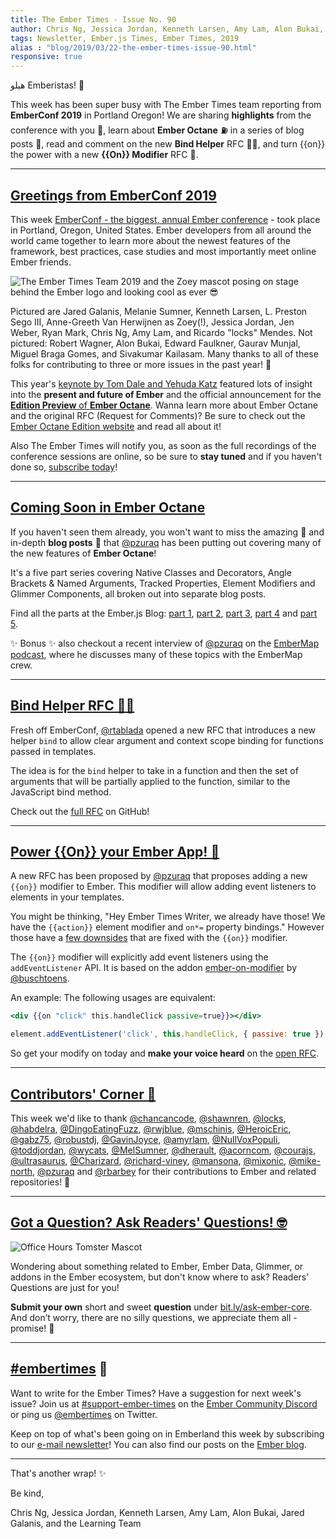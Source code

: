```yaml
---
title: The Ember Times - Issue No. 90
author: Chris Ng, Jessica Jordan, Kenneth Larsen, Amy Lam, Alon Bukai, Jared Galanis
tags: Newsletter, Ember.js Times, Ember Times, 2019
alias : "blog/2019/03/22-the-ember-times-issue-90.html"
responsive: true
---
```


هيلو Emberistas! 🐹

This week has been super busy with The Ember Times team reporting from **EmberConf 2019** in Portland Oregon! We are sharing **highlights** from the conference with you 🐹, learn about **Ember Octane** ⛽️ in a series of blog posts 📖, read and comment on the new **Bind Helper** RFC 💖💪, and turn {{on}} the power with a new **{{On}} Modifier** RFC 🔌.

---

## [Greetings from EmberConf 2019](https://emberconf.com)

This week [EmberConf - the biggest, annual Ember conference](https://emberconf.com) - took place in Portland, Oregon, United States. Ember developers from all around the world came together to learn more about the newest features of the framework, best practices, case studies and most importantly meet online Ember friends.

<img src="/images/blog/emberjstimes/embertimes-team-2019.jpg" class="centered" alt="The Ember Times Team 2019 and the Zoey mascot posing on stage behind the Ember logo and looking cool as ever 😎"/>

Pictured are Jared Galanis, Melanie Sumner, Kenneth Larsen, L. Preston Sego III, Anne-Greeth Van Herwijnen as Zoey(!), Jessica Jordan, Jen Weber, Ryan Mark, Chris Ng, Amy Lam, and Ricardo "locks" Mendes. Not pictured: Robert Wagner, Alon Bukai, Edward Faulkner, Gaurav Munjal, Miguel Braga Gomes, and Sivakumar Kailasam. Many thanks to all of these folks for contributing to three or more issues in the past year! 💛

This year's [keynote by Tom Dale and Yehuda Katz](https://youtu.be/O3RKLHvpUAI?t=369) featured lots of insight into the **present and future of Ember** and the official announcement for the [**Edition Preview** of **Ember Octane**](https://octane-guides-preview.emberjs.com/release/getting-started/quick-start/). Wanna learn more about Ember Octane and the original RFC (Request for Comments)? Be sure to check out the [Ember Octane Edition website](https://emberjs.com/editions/octane/) and read all about it!

Also The Ember Times will notify you, as soon as the full recordings of the conference sessions are online, so be sure to **stay tuned** and if you haven't done so, [subscribe today](https://the-emberjs-times.ongoodbits.com/)!

---

## [Coming Soon in Ember Octane](https://blog.emberjs.com/2019/02/11/coming-soon-in-ember-octane-part-1.html)
If you haven't seen them already, you won't want to miss the amazing 🎉 and in-depth **blog posts** 📖 that [@pzuraq](https://github.com/pzuraq) has been putting out covering many of the new features of **Ember Octane**!

It's a five part series covering Native Classes and Decorators, Angle Brackets & Named Arguments, Tracked Properties, Element Modifiers and Glimmer Components, all broken out into separate blog posts.

Find all the parts at the Ember.js Blog: [part 1](https://blog.emberjs.com/2019/02/11/coming-soon-in-ember-octane-part-1.html), [part 2](https://blog.emberjs.com/2019/02/19/coming-soon-in-ember-octane-part-2.html), [part 3](https://blog.emberjs.com/2019/02/26/coming-soon-in-ember-octane-part-3.html), [part 4](https://blog.emberjs.com/2019/03/06/coming-soon-in-ember-octane-part-4.html) and [part 5](https://blog.emberjs.com/2019/03/14/coming-soon-in-ember-octane-part-5.html).

✨ Bonus ✨ also checkout a recent interview of [@pzuraq](https://github.com/pzuraq) on the [EmberMap podcast](https://embermap.com/podcast/chris-garrett-on-ember-octane), where he discusses many of these topics with the EmberMap crew.

---

## [Bind Helper RFC 💖💪](https://github.com/emberjs/rfcs/pull/470)

Fresh off EmberConf, [@rtablada](https://github.com/rtablada) opened a new RFC that introduces a new helper `bind` to allow clear argument and context scope binding for functions passed in templates.

The idea is for the `bind` helper to take in a function and then the set of arguments that will be partially applied to the function, similar to the JavaScript bind method.

Check out the [full RFC](https://github.com/emberjs/rfcs/pull/470) on GitHub!

---

## [Power {{On}} your Ember App! 🔌](https://github.com/emberjs/rfcs/pull/471)

A new RFC has been proposed by [@pzuraq](https://github.com/pzuraq) that proposes adding a new `{{on}}` modifier to Ember. This modifier will allow adding event listeners to elements in your templates.

You might be thinking, "Hey Ember Times Writer, we already have those! We have the `{{action}}` element modifier and `on*=` property bindings." However those have a [few downsides](https://github.com/emberjs/rfcs/blob/27ee4012b0bbf63d4d304e6942b91ce37107bd91/text/0000-on-modifier.md#motivation) that are fixed with the `{{on}}` modifier.

The `{{on}}` modifier will explicitly add event listeners using the `addEventListener` API. It is based on the addon [ember-on-modifier](https://github.com/buschtoens/ember-on-modifier) by [@buschtoens](https://github.com/buschtoens).

An example: The following usages are equivalent:

```handlebars
<div {{on "click" this.handleClick passive=true}}></div>
```
```js
element.addEventListener('click', this.handleClick, { passive: true });
```

So get your modify on today and **make your voice heard** on the [open RFC](https://github.com/emberjs/rfcs/pull/471).

---


## [Contributors' Corner 👏](https://guides.emberjs.com/release/contributing/repositories/)

<p>This week we'd like to thank <a href="https://github.com/chancancode" target="gh-user">@chancancode</a>, <a href="https://github.com/shawnren" target="gh-user">@shawnren</a>, <a href="https://github.com/locks" target="gh-user">@locks</a>, <a href="https://github.com/habdelra" target="gh-user">@habdelra</a>, <a href="https://github.com/DingoEatingFuzz" target="gh-user">@DingoEatingFuzz</a>, <a href="https://github.com/rwjblue" target="gh-user">@rwjblue</a>, <a href="https://github.com/mschinis" target="gh-user">@mschinis</a>, <a href="https://github.com/HeroicEric" target="gh-user">@HeroicEric</a>, <a href="https://github.com/gabz75" target="gh-user">@gabz75</a>, <a href="https://github.com/robustdj" target="gh-user">@robustdj</a>, <a href="https://github.com/GavinJoyce" target="gh-user">@GavinJoyce</a>, <a href="https://github.com/amyrlam" target="gh-user">@amyrlam</a>, <a href="https://github.com/NullVoxPopuli" target="gh-user">@NullVoxPopuli</a>, <a href="https://github.com/toddjordan" target="gh-user">@toddjordan</a>, <a href="https://github.com/wycats" target="gh-user">@wycats</a>, <a href="https://github.com/MelSumner" target="gh-user">@MelSumner</a>, <a href="https://github.com/dherault" target="gh-user">@dherault</a>, <a href="https://github.com/acorncom" target="gh-user">@acorncom</a>, <a href="https://github.com/courajs" target="gh-user">@courajs</a>, <a href="https://github.com/ultrasaurus" target="gh-user">@ultrasaurus</a>, <a href="https://github.com/Charizard" target="gh-user">@Charizard</a>, <a href="https://github.com/richard-viney" target="gh-user">@richard-viney</a>, <a href="https://github.com/mansona" target="gh-user">@mansona</a>, <a href="https://github.com/mixonic" target="gh-user">@mixonic</a>, <a href="https://github.com/mike-north" target="gh-user">@mike-north</a>, <a href="https://github.com/pzuraq" target="gh-user">@pzuraq</a> and <a href="https://github.com/rbarbey" target="gh-user">@rbarbey</a>  for their contributions to Ember and related repositories! 💖</p>

---

## [Got a Question? Ask Readers' Questions! 🤓](https://docs.google.com/forms/d/e/1FAIpQLScqu7Lw_9cIkRtAiXKitgkAo4xX_pV1pdCfMJgIr6Py1V-9Og/viewform)

<div class="blog-row">
  <img class="float-right small transparent padded" alt="Office Hours Tomster Mascot" title="Readers' Questions" src="/images/tomsters/officehours.png" />

  <p>Wondering about something related to Ember, Ember Data, Glimmer, or addons in the Ember ecosystem, but don't know where to ask? Readers’ Questions are just for you!</p>

<p><strong>Submit your own</strong> short and sweet <strong>question</strong> under <a href="https://bit.ly/ask-ember-core" target="rq">bit.ly/ask-ember-core</a>. And don’t worry, there are no silly questions, we appreciate them all - promise! 🤞</p>

</div>

---

## [#embertimes](https://emberjs.com/blog/tags/newsletter.html) 📰

Want to write for the Ember Times? Have a suggestion for next week's issue? Join us at [#support-ember-times](https://discordapp.com/channels/480462759797063690/485450546887786506) on the [Ember Community Discord](https://discordapp.com/invite/zT3asNS) or ping us [@embertimes](https://twitter.com/embertimes) on Twitter.

Keep on top of what's been going on in Emberland this week by subscribing to our [e-mail newsletter](https://the-emberjs-times.ongoodbits.com/)! You can also find our posts on the [Ember blog](https://emberjs.com/blog/tags/newsletter.html).

---


That's another wrap! ✨

Be kind,

Chris Ng, Jessica Jordan, Kenneth Larsen, Amy Lam, Alon Bukai, Jared Galanis, and the Learning Team
